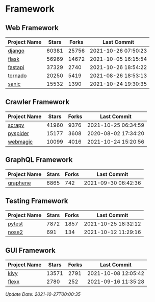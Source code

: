 # Framework

## Web Framework
| Project Name | Stars | Forks | Last Commit |
| ------------ | ----- | ----- | ----------- |
| [django](https://github.com/django/django) | 60381 | 25756 | 2021-10-26 07:50:23 |
| [flask](https://github.com/pallets/flask) | 56969 | 14672 | 2021-10-05 16:15:54 |
| [fastapi](https://github.com/tiangolo/fastapi) | 37329 | 2740 | 2021-10-26 18:54:22 |
| [tornado](https://github.com/tornadoweb/tornado) | 20250 | 5419 | 2021-08-26 18:53:13 |
| [sanic](https://github.com/sanic-org/sanic) | 15532 | 1390 | 2021-10-24 19:30:35 |

## Crawler Framework
| Project Name | Stars | Forks | Last Commit |
| ------------ | ----- | ----- | ----------- |
| [scrapy](https://github.com/scrapy/scrapy) | 41960 | 9376 | 2021-10-25 06:34:59 |
| [pyspider](https://github.com/binux/pyspider) | 15177 | 3608 | 2020-08-02 17:34:20 |
| [webmagic](https://github.com/code4craft/webmagic) | 10099 | 4016 | 2021-10-24 15:20:56 |

## GraphQL Framework
| Project Name | Stars | Forks | Last Commit |
| ------------ | ----- | ----- | ----------- |
| [graphene](https://github.com/graphql-python/graphene) | 6865 | 742 | 2021-09-30 06:42:36 |

## Testing Framework
| Project Name | Stars | Forks | Last Commit |
| ------------ | ----- | ----- | ----------- |
| [pytest](https://github.com/pytest-dev/pytest) | 7872 | 1857 | 2021-10-25 18:32:12 |
| [nose2](https://github.com/nose-devs/nose2) | 691 | 134 | 2021-10-12 11:29:16 |

## GUI Framework
| Project Name | Stars | Forks | Last Commit |
| ------------ | ----- | ----- | ----------- |
| [kivy](https://github.com/kivy/kivy) | 13571 | 2791 | 2021-10-08 12:05:42 |
| [flexx](https://github.com/flexxui/flexx) | 2780 | 252 | 2021-09-16 11:35:28 |

*Update Date: 2021-10-27T00:00:35*
